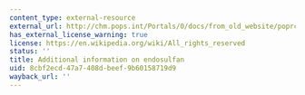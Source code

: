 ```yaml
---
content_type: external-resource
external_url: http://chm.pops.int/Portals/0/docs/from_old_website/poprc/documents/request/request_AnnexE_2009/UNEP-POPS-POPRC.4-INF-14.English.pdf
has_external_license_warning: true
license: https://en.wikipedia.org/wiki/All_rights_reserved
status: ''
title: Additional information on endosulfan
uid: 8cbf2ecd-47a7-408d-beef-9b60158719d9
wayback_url: ''
---
```

